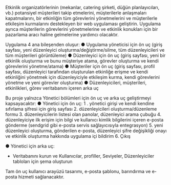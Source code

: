 Etkinlik organizatörlerinin (mekanlar, catering şirketi, düğün planlayıcıları, vb.) potansiyel müşterileri takip etmelerini, müşterilerle anlaşmaları kapatmalarını, bir etkinliğin tüm görevlerini yönetmelerini ve müşterilerle etkileşim kurmalarını destekleyen bir web uygulaması geliştirin.
Uygulama ayrıca müşterilerin görevlerini yönetmelerine ve etkinlik konukları için bir pazarlama aracı haline gelmelerine yardımcı olacaktır.

Uygulama 4 ana bileşenden oluşur:
● Uygulama yöneticisi için ön uç (giriş sayfası, yeni düzenleyici oluşturma/değiştirme/silme, tüm düzenleyicileri ve tüm müşterileri görüntüleme)
● Düzenleyici için ön uç (giriş sayfası, yeni bir etkinlik oluşturma ve bunu müşteriye atama, görevler oluşturma ve kendi görevlerini yönetme/atama)
● Müşteriler için ön uç (giriş sayfası, profil sayfası, düzenleyici tarafından oluşturulan etkinliğe erişme ve kendi etkinliğini yönetmek için düzenleyiciyle etkileşim kurma, kendi görevlerini yönetme ve yeni görevler oluşturma)
● Düzenleyicileri, müşterileri, etkinlikleri, görev veritabanını içeren arka uç

Bu proje yalnızca Yönetici bölümleri için ön uç ve arka uç geliştirmeyi kapsayacaktır:
● Yönetici için ön uç:
1 . yönetici girişi ve kendi kendine sıfırlama şifresi için giriş sayfası
2. düzenleyicileri oluşturma/düzenleme formu
3. düzenleyicilerin listesi olan panolar, düzenleyici arama çubuğu
4. düzenleyiciye ilk erişim için bilgi ve kullanıcı kimlik bilgilerini içeren e-posta gönderme (sendgrid gibi e-posta servis sağlayıcısıyla entegrasyon)
5. yeni düzenleyici oluşturma, gönderilen e-posta, düzenleyici şifre değişikliği onayı ve etkinlik oluşturma hakkında uygulama içi bildirim
6. Çıkış

● Yönetici için arka uç:
- Veritabanını kurun ve Kullanıcılar, profiller, Seviyeler, Düzenleyiciler tabloları için şema oluşturun

Tam ön uç kullanıcı arayüzü tasarımı, e-posta şablonu, barındırma ve e-posta hizmeti sağlanacaktır.
